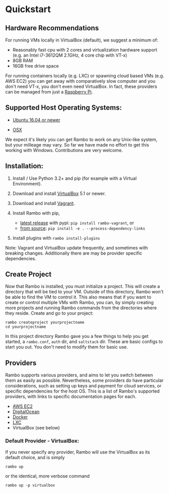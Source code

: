 # Quickstart

## Hardware Recommendations
For running VMs locally in VirtualBox (default), we suggest a minimum of:

* Reasonably fast cpu with 2 cores and virtualization hardware support (e.g. an Intel i7-3612QM 2.1GHz, 4 core chip with VT-x)
* 8GB RAM
* 16GB free drive space

For running containers locally (e.g. LXC) or spawning cloud based VMs (e.g. AWS EC2) you can get away with comparatively slow computer and you don't need VT-x, you don't even need VirtualBox. In fact, these providers can be managed from just a [Raspberry Pi](https://www.raspberrypi.org/).

## Supported Host Operating Systems:

- [Ubuntu 16.04 or newer](https://www.ubuntu.com/download/desktop)

- [OSX](http://www.apple.com/mac-mini/)

We expect it's likely you can get Rambo to work on any Unix-like system, but your milleage may vary. So far we have made no effort to get this working with Windows. Contributions are very welcome.

## Installation:

1. Install / Use Python 3.2+ and pip (for example with a Virtual Environment).

1. Download and install [VirtualBox](https://www.virtualbox.org/) 5.1 or newer.

1. Download and install [Vagrant](http://www.vagrantup.com/).

1. Install Rambo with pip,

    - [latest release](https://github.com/terminal-labs/rambo/releases) with pypi: `pip install rambo-vagrant`, or
    - [from source](https://github.com/terminal-labs/rambo): `pip install -e . --process-dependency-links`

1. Install plugins with `rambo install-plugins`


Note: Vagrant and VirtualBox update frequently, and sometimes with breaking changes. Additionally there are may be provider specific dependencies.

## Create Project

Now that Rambo is installed, you must initialize a project. This will create a directory that will be tied to your VM. Outside of this directory, Rambo won't be able to find the VM to control it. This also means that if you want to create or control multiple VMs with Rambo, you can, by simply creating more projects and running Rambo commands from the directories where they reside. Create and go to your project:

```
rambo createproject yourprojectname
cd yourprojectname
```

In this project directory Rambo gave you a few things to help you get started, a `rambo.conf`, `auth` dir, and `saltstack` dir. These are basic configs to start you out. You don't need to modify them for basic use.

## Providers

Rambo supports various providers, and aims to let you switch between them as easily as possible. Nevertheless, some providers do have particular considerations, such as setting up keys and payment for cloud services, or specific dependencies for the host OS. This is a list of Rambo's supported providers, with links to specific documentation pages for each.

- [AWS EC2](../../providers/aws-ec2)
- [DigitalOcean](../../providers/digitalocean)
- [Docker](../../providers/docker)
- [LXC](../../providers/lxc)
- VirtualBox (see below)

### Default Provider - VirtualBox:

If you never specify any provider, Rambo will use the VirtualBox as its default choice, and is simply

`rambo up`

or the identical, more verbose command

`rambo up -p virtualbox`
